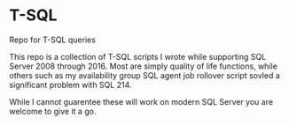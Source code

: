 # T-SQL
Repo for T-SQL queries

This repo is a collection of T-SQL scripts I wrote while supporting SQL Server 2008 through 2016.  Most are simply quality of life functions, while others such as my availability group SQL agent job rollover script sovled a significant problem with SQL 214.  

While I cannot guarentee these will work on modern SQL Server you are welcome to give it a go.
